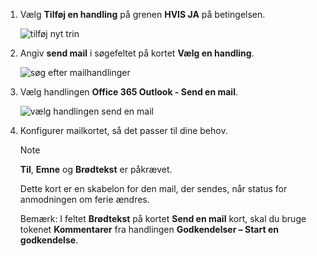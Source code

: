 1. Vælg **Tilføj en handling** på grenen **HVIS JA** på betingelsen.
   
    ![tilføj nyt trin](media/modern-approvals/add-action-after-condition.png)
2. Angiv **send mail** i søgefeltet på kortet **Vælg en handling**.
   
    ![søg efter mailhandlinger](media/modern-approvals/search-send-email-yes.png)
3. Vælg handlingen **Office 365 Outlook - Send en mail**.
   
    ![vælg handlingen send en mail](media/modern-approvals/select-send-email-yes.png)
4. Konfigurer mailkortet, så det passer til dine behov.
   
     >[!NOTE]
     > **Til**, **Emne** og **Brødtekst** er påkrævet.
     >
     >
   
     Dette kort er en skabelon for den mail, der sendes, når status for anmodningen om ferie ændres.
   
     Bemærk: I feltet **Brødtekst** på kortet **Send en mail** kort, skal du bruge tokenet **Kommentarer** fra handlingen **Godkendelser – Start en godkendelse**.

